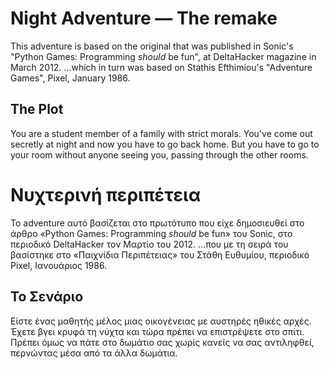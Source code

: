 # Night Adventure — The remake

This adventure is based on the original that was published in
Sonic's "Python Games: Programming *should* be fun", at
DeltaHacker magazine in March 2012. ...which in turn was based
on Stathis Efthimiou's "Adventure Games", Pixel, January 1986.

## The Plot

You are a student member of a family with strict morals. You've come
out secretly at night and now you have to go back home. But you have
to go to your room without anyone seeing you, passing through the
other rooms.

# Νυχτερινή περιπέτεια

Το adventure αυτό βασίζεται στο πρωτότυπο που είχε δημοσιευθεί στο
άρθρο «Python Games: Programming *should* be fun» του Sonic, στο
περιοδικό DeltaHacker τον Μαρτίο του 2012. ...που με τη σειρά του
βασίστηκε στο «Παιχνίδια Περιπέτειας» του Στάθη Ευθυμίου, περιοδικό
Pixel, Ιανουάριος 1986.

## Το Σενάριο

Είστε ένας μαθητής μέλος μιας οικογένειας με αυστηρές ηθικές αρχές.
Έχετε βγει κρυφά τη νύχτα και τώρα πρέπει να επιστρέψετε στο σπίτι.
Πρέπει όμως να πάτε στο δωμάτιο σας χωρίς κανείς να σας αντιληφθεί,
περνώντας μέσα από τα άλλα δωμάτια.
